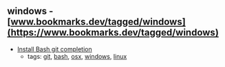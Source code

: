 windows - [www.bookmarks.dev/tagged/windows](https://www.bookmarks.dev/tagged/windows) 
---
* [Install Bash git completion](https://github.com/bobthecow/git-flow-completion/wiki/Install-Bash-git-completion)
    * tags: [git](../tags/git.md), [bash](../tags/bash.md), [osx](../tags/osx.md), [windows](../tags/windows.md), [linux](../tags/linux.md)
